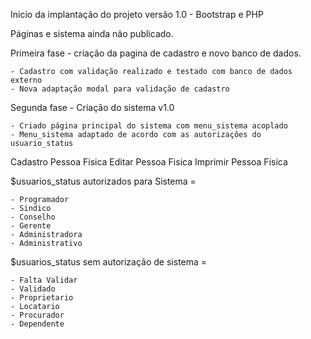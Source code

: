 Inicio da implantação do projeto versão 1.0 - Bootstrap e PHP 

Páginas e sistema ainda não publicado. 

Primeira fase - criação da pagina de cadastro e novo banco de dados.

	- Cadastro com validação realizado e testado com banco de dados externo
	- Nova adaptação modal para validação de cadastro
	  

Segunda fase - Criação do sistema v1.0 

	- Criado página principal do sistema com menu_sistema acoplado
	- Menu_sistema adaptado de acordo com as autorizações do usuario_status

Cadastro Pessoa Fisica 
Editar Pessoa Fisica 
Imprimir Pessoa Fisica 

$usuarios_status autorizados para Sistema = 

	- Programador
	- Sindico 
	- Conselho 
	- Gerente
	- Administradora
	- Administrativo 

$usuarios_status sem autorização de sistema = 

	- Falta Validar 
	- Validado
	- Proprietario
	- Locatario 
	- Procurador 
	- Dependente
